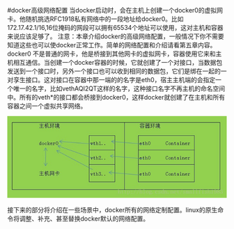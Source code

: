 #docker高级网络配置
当docker启动时，会在主机上创建一个docker0的虚拟网卡。他随机挑选RFC1918私有网络中的一段地址给docker0。比如172.17.42.1/16,16位掩码的网段可以拥有65534个地址可以使用，这对主机和容器来说应该足够了。
注意：本章介绍docker的高级网络配置，一般情况下你不需要知道这些也可以使docker正常工作。简单的网络配置和介绍请看第五章内容。
docker0 不是普通的网卡，他是桥接到其他网卡的虚拟网卡，容器使用它来和主机相互通信。当创建一个docker容器的时候，它就创建了一个对接口，当数据包发送到一个接口时，另外一个接口也可以收到相同的数据包，它们是绑在一起的一对孪生接口。这对接口在容器中那一端的的名字是eth0，宿主主机端的会指定一个唯一的名字，比如vethAQI2QT这样的名字，这种接口名字不再主机的命名空间中。所有的veth*的接口都会桥接到docker0，这样docker就创建了在主机和所有容器之间一个虚拟共享网络。


![Docker网络](../images/docker0.png)

接下来的部分将介绍在一些场景中，docker所有的网络定制配置。linux的原生命令将调整、补充、甚至替换docker默认的网络配置。
